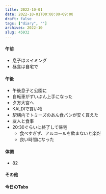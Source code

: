 ```yaml
---
title: 2022-10-01
date: 2022-10-01T00:00:00+09:00
draft: false
tags: ["diary", ""]
archives: 2022-10
slug: 45932
---
```

#### 午前
- 息子はスイミング
- 昼食は自宅で
#### 午後
- 午後息子と公園に
- 自転車がずいぶん上手になった
- 夕方大宮へ
- KALDIで買い物
- 駅構内でトミーズのあん食パンが安く買えた
- 友人と食事
- 20:30ぐらいに終了して帰宅
  - 食べすぎず、アルコールを飲まないと楽だ
  - 良い時間になった
#### 体調
- 82
#### その他
#### 今日のTabs